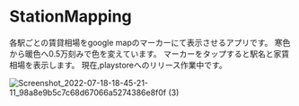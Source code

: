 # StationMapping
各駅ごとの賃貸相場をgoogle mapのマーカーにて表示させるアプリです。
寒色から暖色へ0.5万刻みで色を変えています。
マーカーをタップすると駅名と家賃相場を表示します。
現在,playstoreへのリリース作業中です。

![Screenshot_2022-07-18-18-45-21-11_98a8e9b5c7c68d67066a5274386e8f0f (3)](https://user-images.githubusercontent.com/70370905/181644257-b069d05d-ee83-42a1-b994-a4b61ac946fc.jpg)

